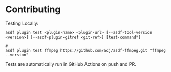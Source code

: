 # Contributing

Testing Locally:

```shell
asdf plugin test <plugin-name> <plugin-url> [--asdf-tool-version <version>] [--asdf-plugin-gitref <git-ref>] [test-command*]

#
asdf plugin test ffmpeg https://github.com/acj/asdf-ffmpeg.git "ffmpeg --version"
```

Tests are automatically run in GitHub Actions on push and PR.
